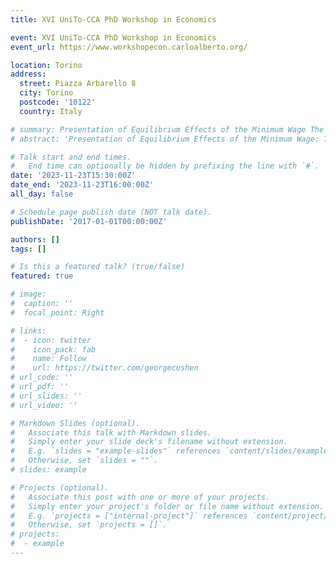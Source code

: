 ```yaml
---
title: XVI UniTo-CCA PhD Workshop in Economics

event: XVI UniTo-CCA PhD Workshop in Economics
event_url: https://www.workshopecon.carloalberto.org/

location: Torino
address:
  street: Piazza Arbarello 8
  city: Torino
  postcode: '10122'
  country: Italy

# summary: Presentation of Equilibrium Effects of the Minimum Wage The Role of Product Market Power.
# abstract: 'Presentation of Equilibrium Effects of the Minimum Wage: The Role of Product Market Power'

# Talk start and end times.
#   End time can optionally be hidden by prefixing the line with `#`.
date: '2023-11-23T15:30:00Z'
date_end: '2023-11-23T16:00:00Z'
all_day: false

# Schedule page publish date (NOT talk date).
publishDate: '2017-01-01T00:00:00Z'

authors: []
tags: []

# Is this a featured talk? (true/false)
featured: true

# image:
#  caption: ''
#  focal_point: Right

# links:
#  - icon: twitter
#    icon_pack: fab
#    name: Follow
#    url: https://twitter.com/georgecushen
# url_code: ''
# url_pdf: ''
# url_slides: ''
# url_video: ''

# Markdown Slides (optional).
#   Associate this talk with Markdown slides.
#   Simply enter your slide deck's filename without extension.
#   E.g. `slides = "example-slides"` references `content/slides/example-slides.md`.
#   Otherwise, set `slides = ""`.
# slides: example

# Projects (optional).
#   Associate this post with one or more of your projects.
#   Simply enter your project's folder or file name without extension.
#   E.g. `projects = ["internal-project"]` references `content/project/deep-learning/index.md`.
#   Otherwise, set `projects = []`.
# projects:
#  - example
---
```

